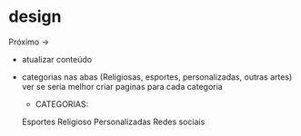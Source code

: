 # design

Próximo -> 
- atualizar conteúdo
- categorias nas abas
    (Religiosas, esportes, personalizadas, outras artes)
    ver se seria melhor criar paginas para cada categoria

    - CATEGORIAS:
    
    Esportes
    Religioso
    Personalizadas
    Redes sociais